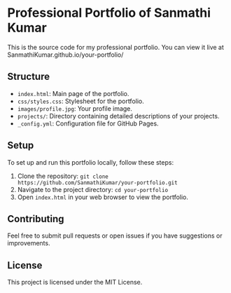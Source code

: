# Professional Portfolio of Sanmathi Kumar

This is the source code for my professional portfolio. You can view it live at SanmathiKumar.github.io/your-portfolio/

## Structure

- `index.html`: Main page of the portfolio.
- `css/styles.css`: Stylesheet for the portfolio.
- `images/profile.jpg`: Your profile image.
- `projects/`: Directory containing detailed descriptions of your projects.
- `_config.yml`: Configuration file for GitHub Pages.

## Setup

To set up and run this portfolio locally, follow these steps:

1. Clone the repository: `git clone https://github.com/SanmathiKumar/your-portfolio.git`
2. Navigate to the project directory: `cd your-portfolio`
3. Open `index.html` in your web browser to view the portfolio.

## Contributing

Feel free to submit pull requests or open issues if you have suggestions or improvements.

## License

This project is licensed under the MIT License.
